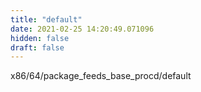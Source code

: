 ```yaml
---
title: "default"
date: 2021-02-25 14:20:49.071096
hidden: false
draft: false
---
```


x86/64/package_feeds_base_procd/default


